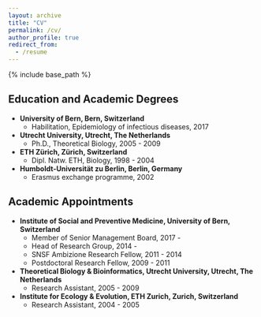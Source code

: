 ```yaml
---
layout: archive
title: "CV"
permalink: /cv/
author_profile: true
redirect_from:
  - /resume
---
```


{% include base_path %}

## Education and Academic Degrees
* **University of Bern, Bern, Switzerland**
	* Habilitation, Epidemiology of infectious diseases, 2017
* **Utrecht University, Utrecht, The Netherlands**
	* Ph.D., Theoretical Biology, 2005 - 2009
* **ETH Zürich, Zürich, Switzerland**
	* Dipl. Natw. ETH, Biology, 1998 - 2004
* **Humboldt-Universität zu Berlin, Berlin, Germany**
	* Erasmus exchange programme, 2002

## Academic Appointments
* **Institute of Social and Preventive Medicine, University of Bern, Switzerland**
	* Member of Senior Management Board, 2017 -
	* Head of Research Group, 2014 -
	* SNSF Ambizione Research Fellow, 2011 - 2014
	* Postdoctoral Research Fellow, 2009 - 2011
* **Theoretical Biology & Bioinformatics, Utrecht University, Utrecht, The Netherlands**
	* Research Assistant, 2005 - 2009
* **Institute for Ecology & Evolution, ETH Zurich, Zurich, Switzerland**
	* Research Assistant, 2004 - 2005
